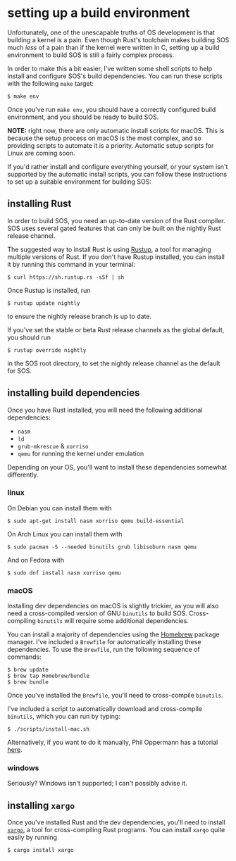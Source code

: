 setting up a build environment
============================

Unfortunately, one of the unescapable truths of OS development is that building a kernel is a pain. Even though Rust's toolchain makes building SOS much _less_ of a pain than if the kernel were written in C, setting up a build environment to build SOS is still a fairly complex process.

In order to make this a bit easier, I've written some shell scripts to help install and configure SOS's build dependencies. You can run these scripts with the following `make` target:
```
$ make env
```
Once you've run `make env`, you should have a correctly configured build environment, and you should be ready to build SOS.

**NOTE:** right now, there are only automatic install scripts for macOS. This is because the setup process on macOS is the most complex, and so providing scripts to automate it is a priority. Automatic setup scripts for Linux are coming soon.


If you'd rather install and configure everything yourself, or your system isn't supported by the automatic install scripts,  you can follow these instructions to set up a suitable environment for building SOS:

installing Rust
---------------

In order to build SOS, you need an up-to-date version of the Rust compiler. SOS uses several gated features that can only be built on the nightly Rust release channel.

The suggested way to install Rust is using [Rustup](https://www.rustup.rs), a tool for managing multiple versions of Rust. If you don't have Rustup installed, you can install it by running this command in your terminal:
```
$ curl https://sh.rustup.rs -sSf | sh
```

Once Rustup is installed, run
```
$ rustup update nightly
```

to ensure the nightly release branch is up to date.

If you've set the stable or beta Rust release channels as the global default, you should run
```
$ rustup override nightly
```
in the SOS root directory, to set the nightly release channel as the default for SOS.

installing build dependencies
-----------------------------

Once you have Rust installed, you will need the following additional dependencies:
+ `nasm`
+ `ld`
+ `grub-mkrescue` & `xorriso`
+ `qemu` for running the kernel under emulation

Depending on your OS, you'll want to install these dependencies somewhat differently.

### linux

On Debian you can install them with

```
$ sudo apt-get install nasm xorriso qemu build-essential
```
On Arch Linux you can install them with
```
$ sudo pacman -S --needed binutils grub libisoburn nasm qemu
```
And on Fedora with
```
$ sudo dnf install nasm xorriso qemu
```

### macOS

Installing dev dependencies on macOS is slightly trickier, as you will also need a cross-compiled version of GNU `binutils` to build SOS. Cross-compiling `binutils` will require some additional dependencies.

You can install a majority of dependencies using the [Homebrew](https://github.com/Homebrew/brew) package manager. I've included a `Brewfile` for automatically installing these dependencies. To use the `Brewfile`, run the following sequence of commands:

```
$ brew update
$ brew tap Homebrew/bundle
$ brew bundle
```

Once you've installed the `Brewfile`, you'll need to cross-compile `binutils`.

I've included a script to automatically download and cross-compile `binutils`, which you can run by typing:
```
$ ./scripts/install-mac.sh
```

Alternatively, if you want to do it manually, Phil Oppermann has a tutorial [here](http://os.phil-opp.com/cross-compile-binutils.html).

### windows
Seriously?
Windows isn't supported; I can't possibly advise it.

installing `xargo`
-----------------

Once you've installed Rust and the dev dependencies, you'll need to install [`xargo`](https://github.com/japaric/xargo), a tool for cross-compiling Rust programs. You can install `xargo` quite easily by running
```
$ cargo install xargo
```
